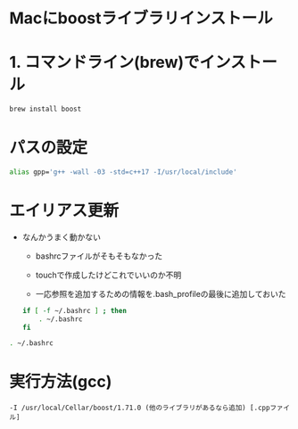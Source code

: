 # Macにboostライブラリインストール

# 1. コマンドライン(brew)でインストール

```bash
brew install boost
```

# パスの設定

```bash
alias gpp='g++ -wall -03 -std=c++17 -I/usr/local/include'
```

# エイリアス更新
- なんかうまく動かない
    - bashrcファイルがそもそもなかった
    - touchで作成したけどこれでいいのか不明
    
    - 一応参照を追加するための情報を.bash_profileの最後に追加しておいた
    ```bash
    if [ -f ~/.bashrc ] ; then
        . ~/.bashrc
    fi
    ```
```bash
. ~/.bashrc
```

# 実行方法(gcc)
```
-I /usr/local/Cellar/boost/1.71.0 (他のライブラリがあるなら追加) [.cppファイル]
```